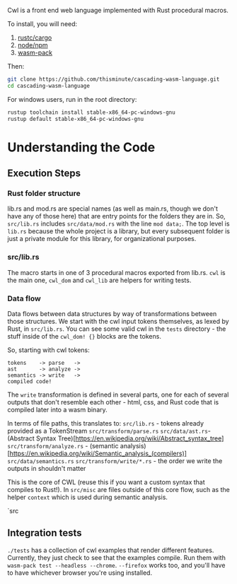 Cwl is a front end web language implemented with Rust procedural macros.

To install, you will need:
1. [rustc/cargo](https://www.rust-lang.org/tools/install)
1. [node/npm](https://nodejs.org/en/download/)
1. [wasm-pack](https://rustwasm.github.io/wasm-pack/installer/)

Then:
```bash
git clone https://github.com/thisminute/cascading-wasm-language.git
cd cascading-wasm-language
```

For windows users, run in the root directory:
```bash
rustup toolchain install stable-x86_64-pc-windows-gnu
rustup default stable-x86_64-pc-windows-gnu
```

# Understanding the Code

## Execution Steps

### Rust folder structure

lib.rs and mod.rs are special names (as well as main.rs, though we don't have any of those here) that are entry points for the folders they are in. So, `src/lib.rs` includes `src/data/mod.rs` with the line `mod data;`. The top level is `lib.rs` because the whole project is a library, but every subsequent folder is just a private module for this library, for organizational purposes.

### src/lib.rs
The macro starts in one of 3 procedural macros exported from lib.rs. `cwl` is the main one, `cwl_dom` and `cwl_lib` are helpers for writing tests.

### Data flow
Data flows between data structures by way of transformations between those structures. We start with the cwl input tokens themselves, as lexed by Rust, in `src/lib.rs`. You can see some valid cwl in the `tests` directory - the stuff inside of the `cwl_dom! {}` blocks are the tokens.

So, starting with cwl tokens:
```
tokens    -> parse   ->
ast       -> analyze ->
semantics -> write   ->
compiled code!
```
The `write` transformation is defined in several parts, one for each of several outputs that don't resemble each other - html, css, and Rust code that is compiled later into a wasm binary.

In terms of file paths, this translates to:
`src/lib.rs` - tokens already provided as a TokenStream
`src/transform/parse.rs`
`src/data/ast.rs`- (Abstract Syntax Tree)[https://en.wikipedia.org/wiki/Abstract_syntax_tree]
`src/transform/analyze.rs` - (semantic analysis)[https://en.wikipedia.org/wiki/Semantic_analysis_(compilers)]
`src/data/semantics.rs`
`src/transform/write/*.rs` - the order we write the outputs in shouldn't matter

This is the core of CWL (reuse this if you want a custom syntax that compiles to Rust!). In `src/misc` are files outside of this core flow, such as the helper `context` which is used during semantic analysis.

`src

## Integration tests
`./tests` has a collection of cwl examples that render different features. Currently, they just check to see that the examples compile. Run them with `wasm-pack test --headless --chrome`. `--firefox` works too, and you'll have to have whichever browser you're using installed.

